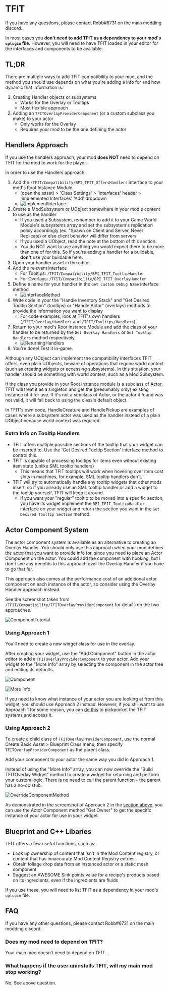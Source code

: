 # TFIT

If you have any questions, please contact Robb#6731 on the main modding discord.

In most cases you **don't need to add TFIT as a dependency to your mod's `uplugin` file**.
However, you will need to have TFIT loaded in your editor for the interfaces and components to be available.

## TL;DR

There are multiple ways to add TFIT compatibility to your mod,
and the method you should use depends on what you're adding a info for
and how dynamic that information is.

1. Creating Handler objects or subsystems
   - Works for the Overlay or Tooltips
   - Most flexible approach
2. Adding an `TFITOverlayProviderComponent` (or a custom subclass you make) to your actor
   - Only works for the Overlay
   - Requires your mod to be the one defining the actor
<!-- 3. TODO the fancy named field reflection way Robb hasn't implemented yet -->

## Handlers Approach

If you use the handlers approach, your mod **does NOT** need to depend on TFIT for the mod to work for the player.

In order to use the Handlers approach:

1. Add the `/TFIT/Compatibility/BPI_TFIT_OffersHandlers` interface to your mod's Root Instance Module
   - (open the asset) > 'Class Settings' > 'Interfaces' header > 'Implemented Interfaces' 'Add' dropdown
   - ![ImplementInterface](Images/ImplementInterface.png)
2. Create a ModSubsystem or UObject somewhere in your mod's content to use as the handler
   - If you used a Subsystem, remember to add it to your Game World Module's subsystems array and set the subsystem's replication policy accordingly (ex. "Spawn on Client and Server, Never Replicate) or else client behavior will differ from servers
   - If you used a UObject, read the note at the bottom of this section.
   - You do NOT want to use anything you would expect there to be more than one of for this. So if you're adding a handler for a buildable, **don't** use your buildable here.
3. Open your handler asset in the editor
4. Add the relevant interface
   - For Tooltips: `/TFIT/Compatibility/BPI_TFIT_TooltipHandler`
   - For Overlays: `/TFIT/Compatibility/BPI_TFIT_OverlayHandler`
5. Define a name for your handler in the `Get Custom Debug Name` interface method
   - ![InterfaceMethod](Images/InterfaceMethod.png)
6. Write code in your the "Handle Inventory Stack" and "Get Desired Tooltip Section" (tooltips) or "Handle Actor" (overlays) methods to provide the information you want to display
   - For code examples, look at TFIT's own handlers (`/TFIT/Overlay/Handlers` and `/TFIT/Tooltips/Handlers`)
7. Return to your mod's Root Instance Module and add the class of your handler to be returned by the `Get Overlay Handlers` or `Get Tooltip Handlers` method respectively
   - ![ReturningHandlers](Images/ReturningHandlers.png)
8. You're done! Test it in-game.

Although any UObject can implement the compatibility interfaces TFIT offers, even plain UObjects, beware of operations that require world context (such as creating widgets or accessing subsystems). In this situation, your handler should be something with world context, such as a Mod Subsystem.

If the class you provide in your Root Instance module is a subclass of Actor,
TFIT will treat it as a singleton and get the (presumably only) existing instance of it for use.
If it's not a subclass of Actor, or the actor it found was not valid, it will fall back to using the class's default object.

In TFIT's own code, HandleCreature and HandlePickup are examples of cases where a subsystem actor was used as the handler instead of a plain UObject because world context was required.

### Extra Info on Tooltip Handlers

- TFIT offers multiple possible sections of the tooltip that your widget can be inserted to.
  Use the 'Get Desired Tooltip Section' interface method to control this.
- TFIT is capable of processing tooltips for items even without existing item state (unlike SML tooltip handlers)
  - This means that TFIT tooltips will work when hovering over item cost slots in machines, for example. SML tooltip handlers don't.
- TFIT will try to automatically handle any tooltip widgets that other mods insert, so if you already use an SML tooltip handler or add a widget to the tooltip yourself, TFIT will keep it around.
  - If you want your "regular" tooltip to be moved into a specific section, you have its widget implement the `BPI_TFIT_TooltipHandler` interface on your widget and return the section you want in the `Get Desired Tooltip Section` method.

## Actor Component System

The actor component system is available as an alternative to creating an Overlay Handler.
You should only use this approach when your mod defines the actor that you want to provide info for,
since you need to place an Actor Component on the actor.
You could add the component with hooking, but I don't see any benefits to this approach over the Overlay Handler
if you have to go that far.

This approach also comes at the performance cost of an additional actor component on each instance of the actor,
so consider using the Overlay Handler approach instead.

See the screenshot taken from `/TFIT/Compatibility/TFITOverlayProviderComponent` for details on the two approaches.

![ComponentTutorial](Images/ComponentTutorial.png)

### Using Approach 1

You'll need to create a new widget class for use in the overlay.

After creating your widget,
use the "Add Component" button in the actor editor to add a `TFITOverlayProviderComponent` to your actor.
Add your widget to the "More Info" array by selecting the component in the actor tree and editing its defaults.

![Component](Images/TFIT_Component.png)

![More Info](Images/TFIT_AddCustomWidget.png)

If you need to know what instance of your actor you are looking at from this widget,
you should use Approach 2 instead.
However, if you still want to use Approach 1 for some reason, you can [do this](Images/TFIT_Subsystem.png) to pickpocket the TFIT systems and access it.

### Using Approach 2

To create a child class of `TFITOverlayProviderComponent`, use the normal Create Basic Asset > Blueprint Class menu, then specify `TFITOverlayProviderComponent` as the parent class.

Add your component to your actor the same way you did in Approach 1.

Instead of using the "More Info" array, you can now override the "Build TFITOverlay Widget" method to create a widget for returning and perform your custom logic.
There is no need to call the parent function - the parent has a no-op stub.

![OverrideComponentMethod](Images/OverrideComponentMethod.png)

As demonstrated in the screenshot of Approach 2 in the [section above](#actor-component-system),
you can use the Actor Component method "Get Owner" to get the specific instance of your actor
for use in your widget.

## Blueprint and C++ Libaries

TFIT offers a few useful functions, such as:

- Look up ownership of content that isn't in the Mod Content registry, or content that has innaccurate Mod Content Registry entries.
- Obtain foliage drop data from an instanced actor or a static mesh component
- Suggest an AWESOME Sink points value for a recipe's products based on its ingredients, even if the ingredients are fluids

If you use these, you will need to list TFIT as a dependency in your mod's `uplugin` file.

## FAQ

If you have any other questions, please contact Robb#6731 on the main modding discord.

### Does my mod need to depend on TFIT?

Your main mod doesn't need to depend on TFIT.

### What happens if the user uninstalls TFIT, will my main mod stop working?

No, See above question.

